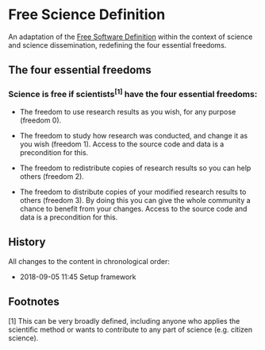 # Free Science Definition

An adaptation of the [Free Software Definition](https://www.gnu.org/philosophy/free-sw.en.html) within the context of science and science dissemination, redefining the four essential freedoms.


## The four essential freedoms

### Science is free if scientists<sup>[1]</sup> have the four essential freedoms:

- The freedom to use research results as you wish, for any purpose (freedom 0).
 
- The freedom to study how research was conducted, and change it as you wish (freedom 1). Access to the source code and data is a precondition for this.

- The freedom to redistribute copies of research results so you can help others (freedom 2).

- The freedom to distribute copies of your modified research results to others (freedom 3). By doing this you can give the whole community a chance to benefit from your changes. Access to the source code and data is a precondition for this.


## History

All changes to the content in chronological order:

- 2018-09-05 11:45 Setup framework

## Footnotes

[1] This can be very broadly defined, including anyone who applies the scientific method or wants to contribute to any part of science (e.g. citizen science).
